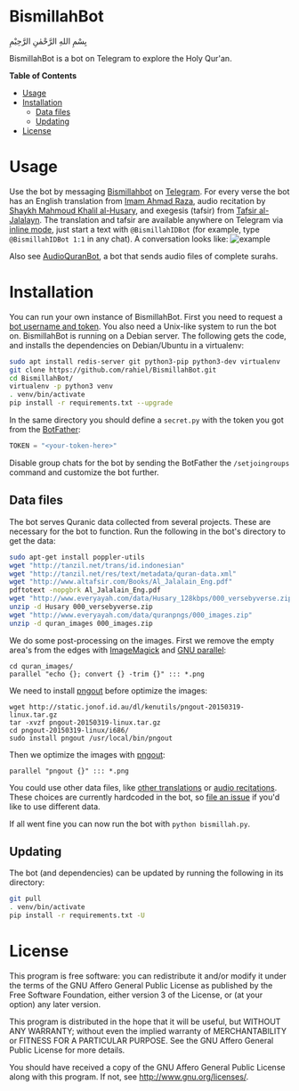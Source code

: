 # BismillahBot

بِسْمِ اللهِ الرَّحْمٰنِ الرَّحِيْمِ

BismillahBot is a bot on Telegram to explore the Holy Qur'an.

<!-- markdown-toc start - Don't edit this section. Run M-x markdown-toc-generate-toc again -->
**Table of Contents**

- [Usage](#usage)
- [Installation](#installation)
    - [Data files](#data-files)
    - [Updating](#updating)
- [License](#license)

<!-- markdown-toc end -->

# Usage

Use the bot by messaging [Bismillahbot][] on [Telegram][]. For every verse the
bot has an English translation from [Imam Ahmad Raza][], audio recitation
by [Shaykh Mahmoud Khalil al-Husary][], and exegesis (tafsir)
from [Tafsir al-Jalalayn][]. The translation and tafsir are available anywhere
on Telegram via [inline mode][], just start a text with `@BismillahIDBot` (for
example, type `@BismillahIDBot 1:1` in any chat). A conversation looks like:
![example]

Also see [AudioQuranBot][], a bot that sends audio files of complete surahs.

[BismillahBot]: https://telegram.me/BismillahBot
[Telegram]: https://telegram.org/
[Imam Ahmad Raza]: https://en.wikipedia.org/wiki/Ahmed_Raza_Khan_Barelvi
[Shaykh Mahmoud Khalil al-Husary]: https://en.wikipedia.org/wiki/Mahmoud_Khalil_Al-Hussary
[Tafsir al-Jalalayn]: http://www.altafsir.com/Al-Jalalayn.asp
[inline mode]: https://telegram.org/blog/inline-bots
[example]: https://i.imgur.com/kITXcHz.png "Example conversation"
[AudioQuranBot]: https://github.com/rahiel/AudioQuranBot

# Installation

You can run your own instance of BismillahBot. First you need to request a
[bot username and token](https://core.telegram.org/bots#3-how-do-i-create-a-bot).
You also need a Unix-like system to run the bot on. BismillahBot is running on a
Debian server. The following gets the code, and installs the dependencies on
Debian/Ubuntu in a virtualenv:

```bash
sudo apt install redis-server git python3-pip python3-dev virtualenv
git clone https://github.com/rahiel/BismillahBot.git
cd BismillahBot/
virtualenv -p python3 venv
. venv/bin/activate
pip install -r requirements.txt --upgrade
```

In the same directory you should define a `secret.py` with the token you got
from the [BotFather](https://telegram.me/botfather):

```python
TOKEN = "<your-token-here>"
```

Disable group chats for the bot by sending the BotFather the `/setjoingroups`
command and customize the bot further.

## Data files

The bot serves Quranic data collected from several projects. These are necessary
for the bot to function. Run the following in the bot's directory to get the
data:

```bash
sudo apt-get install poppler-utils
wget "http://tanzil.net/trans/id.indonesian"
wget "http://tanzil.net/res/text/metadata/quran-data.xml"
wget "http://www.altafsir.com/Books/Al_Jalalain_Eng.pdf"
pdftotext -nopgbrk Al_Jalalain_Eng.pdf
wget "http://www.everyayah.com/data/Husary_128kbps/000_versebyverse.zip"
unzip -d Husary 000_versebyverse.zip
wget "http://www.everyayah.com/data/quranpngs/000_images.zip"
unzip -d quran_images 000_images.zip
```

We do some post-processing on the images. First we remove the empty area's from
the edges with [ImageMagick](https://www.imagemagick.org/script/index.php) and
[GNU parallel](https://www.gnu.org/software/parallel/):
``` shell
cd quran_images/
parallel "echo {}; convert {} -trim {}" ::: *.png
```
We need to install [pngout](http://www.jonof.id.au/kenutils) before optimize the images:
``` shell
wget http://static.jonof.id.au/dl/kenutils/pngout-20150319-linux.tar.gz
tar -xvzf pngout-20150319-linux.tar.gz
cd pngout-20150319-linux/i686/
sudo install pngout /usr/local/bin/pngout
```
Then we optimize the images with [pngout](http://www.jonof.id.au/kenutils):
``` shell
parallel "pngout {}" ::: *.png
```

You could use other data files, like
[other translations](http://tanzil.net/trans/) or
[audio recitations](http://www.everyayah.com/data/status.php). These choices are
currently hardcoded in the bot, so
[file an issue](https://github.com/rahiel/BismillahBot/issues/new) if you'd like
to use different data.

If all went fine you can now run the bot with `python bismillah.py`.

## Updating

The bot (and dependencies) can be updated by running the following in its
directory:

```bash
git pull
. venv/bin/activate
pip install -r requirements.txt -U
```

# License

This program is free software: you can redistribute it and/or modify it under
the terms of the GNU Affero General Public License as published by the Free
Software Foundation, either version 3 of the License, or (at your option) any
later version.

This program is distributed in the hope that it will be useful, but WITHOUT ANY
WARRANTY; without even the implied warranty of MERCHANTABILITY or FITNESS FOR A
PARTICULAR PURPOSE. See the GNU Affero General Public License for more details.

You should have received a copy of the GNU Affero General Public License along
with this program. If not, see <http://www.gnu.org/licenses/>.
